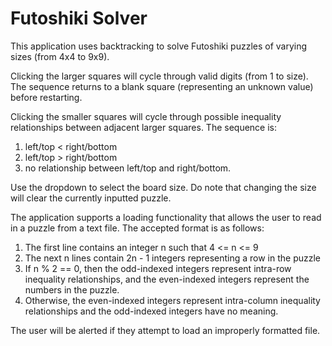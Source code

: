 # Futoshiki Solver

This application uses backtracking to solve Futoshiki puzzles of varying sizes (from 4x4 to 9x9).

Clicking the larger squares will cycle through valid digits (from 1 to size). 
The sequence returns to a blank square (representing an unknown value) before restarting.

Clicking the smaller squares will cycle through possible inequality relationships between 
adjacent larger squares. The sequence is:

1. left/top < right/bottom 
2. left/top > right/bottom  
3. no relationship between left/top and right/bottom.

Use the dropdown to select the board size. Do note that changing the size will clear 
the currently inputted puzzle.

The application supports a loading functionality that allows the user to read in a puzzle
from a text file. The accepted format is as follows:

1. The first line contains an integer n such that 4 <= n <= 9
2. The next n lines contain 2n - 1 integers representing a row in the puzzle
3. If n % 2 == 0, then the odd-indexed integers represent intra-row inequality relationships,
and the even-indexed integers represent the numbers in the puzzle.
4. Otherwise, the even-indexed integers represent intra-column inequality relationships and the
odd-indexed integers have no meaning.

The user will be alerted if they attempt to load an improperly formatted file.